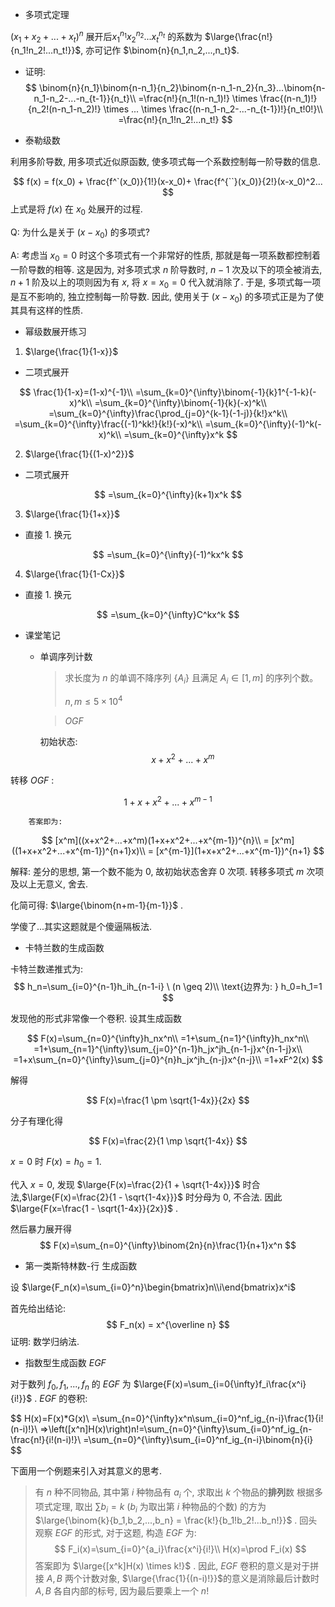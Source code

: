 * 多项式定理

$(x_1+x_2+...+x_t)^n$ 展开后$x_1^{n_1}x_2^{n_2}...x_t^{n_t}$ 的系数为 $\large{\frac{n!}{n_1!n_2!...n_t!}}$, 亦可记作 $\binom{n}{n_1,n_2,...,n_t}$.

* 证明:
$$
\binom{n}{n_1}\binom{n-n_1}{n_2}\binom{n-n_1-n_2}{n_3}...\binom{n-n_1-n_2-...-n_{t-1}}{n_t}\\
=\frac{n!}{n_1!(n-n_1)!} \times \frac{(n-n_1)!}{n_2!(n-n_1-n_2)!} \times ... \times \frac{(n-n_1-n_2-...-n_{t-1})!}{n_t!0!}\\
=\frac{n!}{n_1!n_2!...n_t!}
$$

* 泰勒级数

利用多阶导数, 用多项式近似原函数, 使多项式每一个系数控制每一阶导数的信息.

$$
f(x) = f(x_0) + \frac{f^`(x_0)}{1!}(x-x_0)+ \frac{f^{``}(x_0)}{2!}(x-x_0)^2...
$$
上式是将 $f(x)$ 在 $x_0$ 处展开的过程.
	
Q: 为什么是关于 $(x-x_0)$ 的多项式?
	
A: 考虑当 $x_0=0$ 时这个多项式有一个非常好的性质, 那就是每一项系数都控制着一阶导数的相等. 这是因为, 对多项式求 $n$ 阶导数时, $n - 1$ 次及以下的项全被消去, $n + 1$ 阶及以上的项则因为有 $x$, 将 $x = x_0 = 0$ 代入就消除了. 于是, 多项式每一项是互不影响的, 独立控制每一阶导数. 因此, 使用关于 $(x-x_0)$ 的多项式正是为了使其具有这样的性质.
	
* 幂级数展开练习

1. $\large{\frac{1}{1-x}}$

  * 二项式展开

$$
\frac{1}{1-x}=(1-x)^{-1}\\
=\sum_{k=0}^{\infty}\binom{-1}{k}1^{-1-k}(-x)^k\\
=\sum_{k=0}^{\infty}\binom{-1}{k}(-x)^k\\
=\sum_{k=0}^{\infty}\frac{\prod_{j=0}^{k-1}(-1-j)}{k!}x^k\\
=\sum_{k=0}^{\infty}\frac{(-1)^kk!}{k!}(-x)^k\\
=\sum_{k=0}^{\infty}(-1)^k(-x)^k\\
=\sum_{k=0}^{\infty}x^k
$$

2. $\large{\frac{1}{(1-x)^2}}$

* 二项式展开

$$
=\sum_{k=0}^{\infty}(k+1)x^k
$$

3. $\large{\frac{1}{1+x}}$

* 直接 1. 换元

$$
=\sum_{k=0}^{\infty}(-1)^kx^k
$$

4. $\large{\frac{1}{1-Cx}}$

* 直接 1. 换元

$$
=\sum_{k=0}^{\infty}C^kx^k
$$

* 课堂笔记

	* 单调序列计数

		> 求长度为 $n$ 的单调不降序列 $\left\{A_i\right\}$ 且满足 $A_i \in [1, m]$ 的序列个数。
		>
		> $n, m \leq 5 \times 10^4$

		>  $OGF$

		初始状态:
$$
x+x^2+...+x^m
$$

转移 $OGF$ :

$$
1 + x + x^2 + ... + x^{m - 1}
$$

		答案即为:
		
$$
[x^m]((x+x^2+...+x^m)(1+x+x^2+...+x^{m-1})^{n}\\
= [x^m]((1+x+x^2+...+x^{m-1})^{n+1}x)\\
= [x^{m-1}](1+x+x^2+...+x^{m-1})^{n+1}
$$
		

解释: 差分的思想, 第一个数不能为 $0$, 故初始状态舍弃 $0$ 次项. 转移多项式 $m$ 次项及以上无意义, 舍去.

化简可得: $\large{\binom{n+m-1}{m-1}}$ .

学傻了...其实这题就是个傻逼隔板法.
		
* 卡特兰数的生成函数
	
卡特兰数递推式为:
$$
h_n=\sum_{i=0}^{n-1}h_ih_{n-1-i} \ (n \geq 2)\\
\text{边界为: } h_0=h_1=1
$$

发现他的形式非常像一个卷积. 设其生成函数

$$
F(x)=\sum_{n=0}^{\infty}h_nx^n\\
=1+\sum_{n=1}^{\infty}h_nx^n\\
=1+\sum_{n=1}^{\infty}\sum_{j=0}^{n-1}h_jx^jh_{n-1-j}x^{n-1-j}x\\
=1+x\sum_{n=0}^{\infty}\sum_{j=0}^{n}h_jx^jh_{n-j}x^{n-j}\\
=1+xF^2(x)
$$

解得

$$
F(x)=\frac{1 \pm \sqrt{1-4x}}{2x}
$$

分子有理化得

$$
F(x)=\frac{2}{1 \mp \sqrt{1-4x}}
$$

$x = 0$ 时 $F(x) = h_0 = 1$. 

代入 $x = 0$, 发现 $\large{F(x)=\frac{2}{1 + \sqrt{1-4x}}}$ 时合法,$\large{F(x)=\frac{2}{1 - \sqrt{1-4x}}}$ 时分母为 $0$, 不合法. 因此$\large{F(x=\frac{1 - \sqrt{1-4x}}{2x}}$ .

然后暴力展开得
$$
F(x)=\sum_{n=0}^{\infty}\binom{2n}{n}\frac{1}{n+1}x^n
$$

* 第一类斯特林数-行 生成函数
	
设 $\large{F_n(x)=\sum_{i=0}^n}\begin{bmatrix}n\\i\end{bmatrix}x^i$

首先给出结论:
$$
F_n(x) = x^{\overline n}
$$
证明: 数学归纳法.
	
* 指数型生成函数 $EGF$
	
对于数列 $f_0, f_1, ..., f_n$ 的 $EGF$ 为 $\large{F(x)=\sum_{i=0{\infty}f_i\frac{x^i}{i!}}$ .
$EGF$ 的卷积:

$$
H(x)=F(x)*G(x)\\
=\sum_{n=0}^{\infty}x^n\sum_{i=0}^nf_ig_{n-i}\frac{1}{i!(n-i)!}\\
=>\left([x^n]H(x)\right)n!=\sum_{n=0}^{\infty}\sum_{i=0}^nf_ig_{n-\frac{n!}{i!(n-i)!}\\
=\sum_{n=0}^{\infty}\sum_{i=0}^nf_ig_{n-i}\binom{n}{i}
$$

下面用一个例题来引入对其意义的思考.
> 有 $n$ 种不同物品, 其中第 $i$ 种物品有 $a_i$ 个, 求取出 $k$ 个物品的**排列**数
根据多项式定理, 取出 $\sum b_i = k$ ($b_i$ 为取出第 $i$ 种物品的个数) 的方为 $\large{\binom{k}{b_1,b_2,...,b_n} = \frac{k!}{b_1!b_2!...b_n!}}$ .
回头观察 $EGF$ 的形式, 对于这题, 构造 $EGF$ 为:
$$
F_i(x)=\sum_{i=0}^{a_i}\frac{x^i}{i!}\\
H(x)=\prod F_i(x)
$$
答案即为 $\large{[x^k]H(x) \times k!}$ .
因此, $EGF$ 卷积的意义是对于拼接 $A, B$ 两个计数对象, $\large{\frac{1}{(n-i)!}}$的意义是消除最后计数时 $A, B$ 各自内部的标号, 因为最后要乘上一个 $n!$